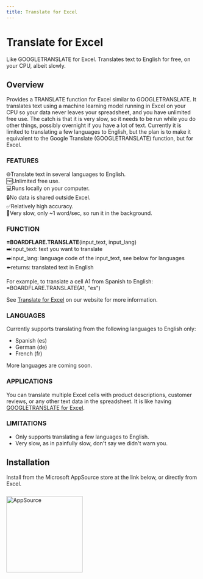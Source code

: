 ```yaml
---
title: Translate for Excel
---
```


# Translate for Excel

Like GOOGLETRANSLATE for Excel. Translates text to English for free, on your CPU, albeit slowly.

## Overview

Provides a TRANSLATE function for Excel similar to GOOGLETRANSLATE.  It translates text using a machine learning model running in Excel on your CPU so your data never leaves your spreadsheet, and you have unlimited free use.  The catch is that it is very slow, so it needs to be run while you do other things, possibly overnight if you have a lot of text.  Currently it is limited to translating a few languages to English, but the plan is to make it equivalent to the Google Translate (GOOGLETRANSLATE) function, but for Excel.

<h3>FEATURES</h3>

🌐Translate text in several languages to English.<br>
🆓Unlimited free use.<br>
💻Runs locally on your computer.<br>
🔒No data is shared outside Excel.<br>
✅Relatively high accuracy.<br>
🐌Very slow, only ~1 word/sec, so run it in the background.<br>

<h3>FUNCTION</h3>

<b>=BOARDFLARE.TRANSLATE</b>(input_text, input_lang)<br>
➡️input_text: text you want to translate<br>
➡️input_lang: language code of the input_text, see below for languages<br>
⬅️returns: translated text in English<br>

For example, to translate a cell A1 from Spanish to English: =BOARDFLARE.TRANSLATE(A1, "es")

See <a href="https://www.boardflare.com/apps/excel/translate">Translate for Excel</a> on our website for more information.

<h3>LANGUAGES</h3>

Currently supports translating from the following languages to English only:
<ul>
    <li>Spanish (es)</li>
    <li>German (de)</li>
    <li>French (fr)</li>
</ul>
More languages are coming soon.

<h3>APPLICATIONS</h3>

You can translate multiple Excel cells with product descriptions, customer reviews, or any other text data in the spreadsheet.  It is like having <a href="http://www.boardflare.com/blog/2024/googletranslate-excel">GOOGLETRANSLATE for Excel</a>.

<h3>LIMITATIONS</h3>
<ul>
    <li>Only supports translating a few languages to English.</li>
    <li>Very slow, as in painfully slow, don't say we didn't warn you.</li>
</ul>

## Installation

Install from the Microsoft AppSource store at the link below, or directly from Excel.

<a href="https://appsource.microsoft.com/en-us/product/office/WA200006970?tab=Overview">
    <img 
        src="/images/MS_AppSource.png" 
        alt="AppSource"
        style="padding-top: 10px; width: 200px;"
    />
</a>
